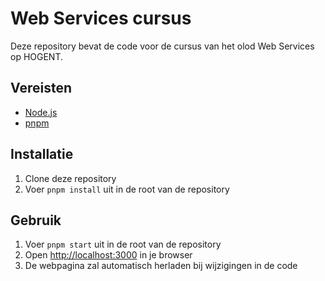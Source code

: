 # Web Services cursus

Deze repository bevat de code voor de cursus van het olod Web Services op HOGENT.

## Vereisten

- [Node.js](https://nodejs.org/en/)
- [pnpm](https://pnpm.io/)

## Installatie

1. Clone deze repository
2. Voer `pnpm install` uit in de root van de repository

## Gebruik

1. Voer `pnpm start` uit in de root van de repository
2. Open [http://localhost:3000](http://localhost:3000) in je browser
3. De webpagina zal automatisch herladen bij wijzigingen in de code
